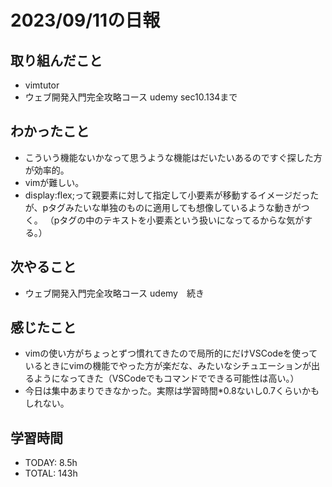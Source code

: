 # 2023/09/11の日報


## 取り組んだこと
- vimtutor
- ウェブ開発入門完全攻略コース udemy sec10.134まで


## わかったこと
- こういう機能ないかなって思うような機能はだいたいあるのですぐ探した方が効率的。
- vimが難しい。
- display:flex;って親要素に対して指定して小要素が移動するイメージだったが、pタグみたいな単独のものに適用しても想像しているような動きがつく。
（pタグの中のテキストを小要素という扱いになってるからな気がする。）

## 次やること
- ウェブ開発入門完全攻略コース udemy　続き

## 感じたこと
- vimの使い方がちょっとずつ慣れてきたので局所的にだけVSCodeを使っているときにvimの機能でやった方が楽だな、みたいなシチュエーションが出るようになってきた（VSCodeでもコマンドでできる可能性は高い。）
- 今日は集中あまりできなかった。実際は学習時間*0.8ないし0.7くらいかもしれない。

## 学習時間
- TODAY: 8.5h
- TOTAL: 143h
